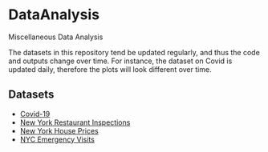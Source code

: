 # DataAnalysis
Miscellaneous Data Analysis

The datasets in this repository tend be updated regularly, and thus the code and outputs change over time. For instance, the dataset on Covid is updated daily, therefore the plots will look different over time.


## Datasets

* [Covid-19](https://github.com/MattHondrakis/DataAnalysis/blob/main/Covid-19/Covid.md)
* [New York Restaurant Inspections](https://github.com/MattHondrakis/DataAnalysis/blob/main/New%20York%20Inspections/Inspection.md)
* [New York House Prices](https://github.com/MattHondrakis/DataAnalysis/blob/main/NYC%20House%20Prices/NYCHousePrices.md)
* [NYC Emergency Visits](https://github.com/MattHondrakis/DataAnalysis/blob/main/NYC%20Emergency%20Visits/NYC-Emergency-Visits.md)
